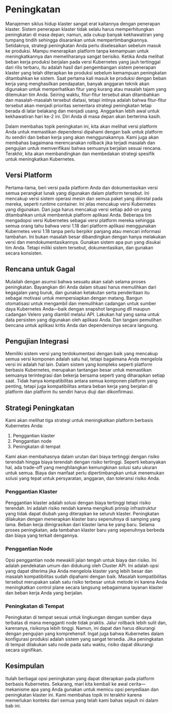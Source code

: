 # Peningkatan

Manajemen siklus hidup klaster sangat erat kaitannya dengan penerapan klaster. Sistem penerapan klaster tidak selalu harus memperhitungkan peningkatan di masa depan; namun, ada cukup banyak kekhawatiran yang tumpang tindih sehingga disarankan untuk mempertimbangkannya. Setidaknya, strategi peningkatan Anda perlu diselesaikan sebelum masuk ke produksi. Mampu menerapkan platform tanpa kemampuan untuk meningkatkannya dan memeliharanya sangat berisiko. Ketika Anda melihat beban kerja produksi berjalan pada versi Kubernetes yang jauh tertinggal dari rilis terbaru, itu adalah hasil dari pengembangan sistem penerapan klaster yang telah diterapkan ke produksi sebelum kemampuan peningkatan ditambahkan ke sistem. Saat pertama kali masuk ke produksi dengan beban kerja yang menghasilkan pendapatan, banyak anggaran teknik akan digunakan untuk memperhatikan fitur yang kurang atau masalah tajam yang ditemukan tim Anda. Seiring waktu, fitur-fitur tersebut akan ditambahkan dan masalah-masalah tersebut diatasi, tetapi intinya adalah bahwa fitur-fitur tersebut akan menjadi prioritas sementara strategi peningkatan tetap berada di latar belakang dan menjadi usang. Anggarkan lebih awal untuk kekhawatiran hari ke-2 ini. Diri Anda di masa depan akan berterima kasih.

Dalam membahas topik peningkatan ini, kita akan melihat versi platform Anda untuk memastikan dependensi dipahami dengan baik untuk platform itu sendiri dan beban kerja yang akan menggunakannya. Kami juga akan membahas bagaimana merencanakan rollback jika terjadi masalah dan pengujian untuk memverifikasi bahwa semuanya berjalan sesuai rencana. Terakhir, kita akan membandingkan dan membedakan strategi spesifik untuk meningkatkan Kubernetes.

## Versi Platform

Pertama-tama, beri versi pada platform Anda dan dokumentasikan versi semua perangkat lunak yang digunakan dalam platform tersebut. Ini mencakup versi sistem operasi mesin dan semua paket yang diinstal pada mereka, seperti runtime container. Ini jelas mencakup versi Kubernetes yang digunakan. Dan juga harus mencakup versi setiap add-on yang ditambahkan untuk membentuk platform aplikasi Anda. Beberapa tim mengadopsi versi Kubernetes sebagai versi platform mereka sehingga semua orang tahu bahwa versi 1.18 dari platform aplikasi menggunakan Kubernetes versi 1.18 tanpa perlu berpikir panjang atau mencari informasi tambahan. Ini bukan masalah besar dibandingkan dengan hanya melakukan versi dan mendokumentasikannya. Gunakan sistem apa pun yang disukai tim Anda. Tetapi miliki sistem tersebut, dokumentasikan, dan gunakan secara konsisten.

## Rencana untuk Gagal

Mulailah dengan asumsi bahwa sesuatu akan salah selama proses peningkatan. Bayangkan diri Anda dalam situasi harus memulihkan dari kegagalan yang buruk, dan gunakan ketakutan serta penderitaan itu sebagai motivasi untuk mempersiapkan dengan matang. Bangun otomatisasi untuk mengambil dan memulihkan cadangan untuk sumber daya Kubernetes Anda—baik dengan snapshot langsung dll maupun cadangan Velero yang diambil melalui API. Lakukan hal yang sama untuk data persisten yang digunakan oleh aplikasi Anda. Dan tangani pemulihan bencana untuk aplikasi kritis Anda dan dependensinya secara langsung.

## Pengujian Integrasi

Memiliki sistem versi yang terdokumentasi dengan baik yang mencakup semua versi komponen adalah satu hal, tetapi bagaimana Anda mengelola versi ini adalah hal lain. Dalam sistem yang kompleks seperti platform berbasis Kubernetes, merupakan tantangan besar untuk memastikan semuanya terintegrasi dan bekerja bersama seperti yang diharapkan setiap saat. Tidak hanya kompatibilitas antara semua komponen platform yang penting, tetapi juga kompatibilitas antara beban kerja yang berjalan di platform dan platform itu sendiri harus diuji dan dikonfirmasi.

## Strategi Peningkatan

Kami akan melihat tiga strategi untuk meningkatkan platform berbasis Kubernetes Anda:
1. Penggantian klaster
2. Penggantian node
3. Peningkatan di tempat

Kami akan membahasnya dalam urutan dari biaya tertinggi dengan risiko terendah hingga biaya terendah dengan risiko tertinggi. Seperti kebanyakan hal, ada trade-off yang menghilangkan kemungkinan solusi satu ukuran untuk semua. Biaya dan manfaat perlu dipertimbangkan untuk menemukan solusi yang tepat untuk persyaratan, anggaran, dan toleransi risiko Anda.

### Penggantian Klaster

Penggantian klaster adalah solusi dengan biaya tertinggi tetapi risiko terendah. Ini adalah risiko rendah karena mengikuti prinsip infrastruktur yang tidak dapat diubah yang diterapkan ke seluruh klaster. Peningkatan dilakukan dengan menerapkan klaster baru sepenuhnya di samping yang lama. Beban kerja dimigrasikan dari klaster lama ke yang baru. Selama proses peningkatan, ada tambahan klaster baru yang sepenuhnya berbeda dan biaya yang terkait dengannya.

### Penggantian Node

Opsi penggantian node mewakili jalan tengah untuk biaya dan risiko. Ini adalah pendekatan umum dan didukung oleh Cluster API. Ini adalah opsi yang dapat diterima jika Anda mengelola klaster yang lebih besar dan masalah kompatibilitas sudah dipahami dengan baik. Masalah kompatibilitas tersebut merupakan salah satu risiko terbesar untuk metode ini karena Anda meningkatkan control plane secara langsung sebagaimana layanan klaster dan beban kerja Anda yang berjalan.

### Peningkatan di Tempat

Peningkatan di tempat sesuai untuk lingkungan dengan sumber daya terbatas di mana mengganti node tidak praktis. Jalur rollback lebih sulit dan, karenanya, risikonya lebih tinggi. Namun, ini dapat dan harus dikurangi dengan pengujian yang komprehensif. Ingat juga bahwa Kubernetes dalam konfigurasi produksi adalah sistem yang sangat tersedia. Jika peningkatan di tempat dilakukan satu node pada satu waktu, risiko dapat dikurangi secara signifikan.

## Kesimpulan

Itulah berbagai opsi peningkatan yang dapat diterapkan pada platform berbasis Kubernetes. Sekarang, mari kita kembali ke awal cerita—mekanisme apa yang Anda gunakan untuk memicu opsi penyediaan dan peningkatan klaster ini. Kami membahas topik ini terakhir karena memerlukan konteks dari semua yang telah kami bahas sejauh ini dalam bab ini.
